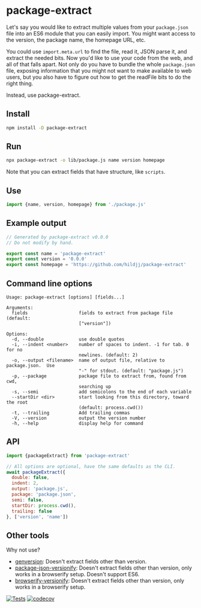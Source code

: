 # package-extract

Let's say you would like to extract multiple values from your `package.json`
file into an ES6 module that you can easily import.  You might want access to
the version, the package name, the homepage URL, etc.

You could use `import.meta.url` to find the file, read it, JSON parse it, and
extract the needed bits.  Now you'd like to use your code from the web, and
all of that falls apart.  Not only do you have to bundle the whole
`package.json` file, exposing information that you might not want to make
available to web users, but you also have to figure out how to get the
readFile bits to do the right thing.

Instead, use package-extract.

## Install

```sh
npm install -D package-extract
```

## Run

```sh
npx package-extract -o lib/package.js name version homepage
```

Note that you can extract fields that have structure, like `scripts`.

## Use

```js
import {name, version, homepage} from './package.js'
```

## Example output

```js
// Generated by package-extract v0.0.0
// Do not modify by hand.

export const name = 'package-extract'
export const version = '0.0.0'
export const homepage = 'https://github.com/hildjj/package-extract'
```

## Command line options

```text
Usage: package-extract [options] [fields...]

Arguments:
  fields                   fields to extract from package file (default:
                           ["version"])

Options:
  -d, --double             use double quotes
  -i, --indent <number>    number of spaces to indent. -1 for tab. 0 for no
                           newlines. (default: 2)
  -o, --output <filename>  name of output file, relative to package.json.  Use
                           "-" for stdout. (default: "package.js")
  -p, --package            package file to extract from, found from cwd,
                           searching up
  -s, --semi               add semicolons to the end of each variable
  --startDir <dir>         start looking from this directory, toward the root
                           (default: process.cwd())
  -t, --trailing           Add trailing commas
  -V, --version            output the version number
  -h, --help               display help for command
```

## API

```js
import {packageExtract} from 'package-extract'

// All options are optional, have the same defaults as the CLI.
await packageExtract({
  double: false,
  indent: 2,
  output: 'package.js',
  package: 'package.json',
  semi: false,
  startDir: process.cwd(),
  trailing: false
}, ['version', 'name'])
```

## Other tools

Why not use?

- [genversion](https://github.com/axelpale/genversion): Doesn't extract fields
  other than version.
- [package-json-versionify](https://github.com/nolanlawson/package-json-versionify):
  Doesn't extract fields other than version, only works in a browserify setup.
  Doesn't support ES6.
- [browserify-versionify](https://github.com/webpro/versionify): Doesn't
  extract fields other than version, only works in a browserify setup.

[![Tests](https://github.com/hildjj/package-extract/actions/workflows/node.js.yml/badge.svg)](https://github.com/hildjj/package-extract/actions/workflows/node.js.yml)
[![codecov](https://codecov.io/gh/hildjj/package-extract/branch/main/graph/badge.svg?token=KS07IJA51Z)](https://codecov.io/gh/hildjj/package-extract)
